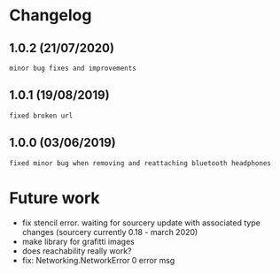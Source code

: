 # Changelog

## 1.0.2 (21/07/2020)
    minor bug fixes and improvements

## 1.0.1 (19/08/2019)
    fixed broken url

## 1.0.0 (03/06/2019)
    fixed minor bug when removing and reattaching bluetooth headphones

# Future work

* fix stencil error. waiting for sourcery update with associated type changes (sourcery currently 0.18 - march 2020) 
* make library for grafitti images
* does reachability really work?
* fix: Networking.NetworkError 0 error msg
